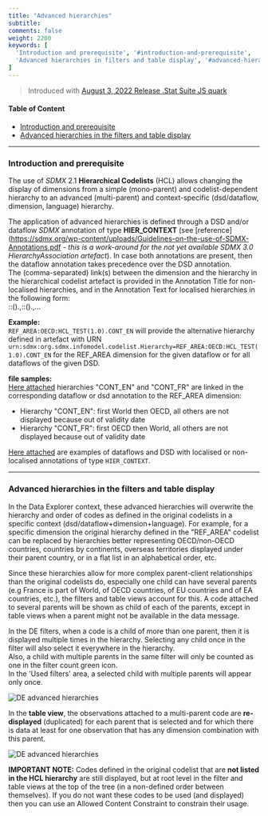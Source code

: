 ```yaml
---
title: "Advanced hierarchies"
subtitle: 
comments: false
weight: 2200
keywords: [
  'Introduction and prerequisite', '#introduction-and-prerequisite',
  'Advanced hierarchies in filters and table display', '#advanced-hierarchies-in-the-filters-and-table-display',
]
---
```


> Introduced with [August 3, 2022 Release .Stat Suite JS quark](https://sis-cc.gitlab.io/dotstatsuite-documentation/changelog/#august-3-2022)

#### Table of Content
- [Introduction and prerequisite](#introduction-and-prerequisite)
- [Advanced hierarchies in the filters and table display](#advanced-hierarchies-in-the-filters-and-table-display)

---

### Introduction and prerequisite
The use of *SDMX* 2.1 **Hierarchical Codelists** (HCL) allows changing the display of dimensions from a simple (mono-parent) and codelist-dependent hierarchy to an advanced (multi-parent) and context-specific (dsd/dataflow, dimension, language) hierarchy.

The application of advanced hierarchies is defined through a DSD and/or dataflow *SDMX* annotation of type **HIER_CONTEXT** (see [reference](https://sdmx.org/wp-content/uploads/Guidelines-on-the-use-of-SDMX-Annotations.pdf *- this is a work-around for the not yet available SDMX 3.0 HierarchyAssociation artefact*). In case both annotations are present, then the dataflow annotation takes precedence over the DSD annotation.  
The (comma-separated) link(s) between the dimension and the hierarchy in the hierarchical codelist artefact is provided in the Annotation Title for non-localised hierarchies, and in the Annotation Text for localised hierarchies in the following form:  
<component id>:<HCL agency>:<HCL id>(<HCL version>).<hierarchy id>,<component id>:<HCL agency>:<HCL id>(<HCL version>).<hierarchy id>,...

**Example:**  
`REF_AREA:OECD:HCL_TEST(1.0).CONT_EN` will provide the alternative hierarchy defined in artefact with URN `urn:sdmx:org.sdmx.infomodel.codelist.Hierarchy=REF_AREA:OECD:HCL_TEST(1.0).CONT_EN` for the REF_AREA dimension for the given dataflow or for all dataflows of the given DSD.

**file samples:**  
[Here attached](https://gitlab.com/sis-cc/dotstatsuite-documentation/-/blob/master/content/HCL_-_Hierarchy_by_continents.xml) hierarchies "CONT_EN" and "CONT_FR" are linked in the corresponding dataflow or dsd annotation to the REF_AREA dimension:
- Hierarchy "CONT_EN": first World then OECD, all others are not displayed because out of validity date
- Hierarchy "CONT_FR": first OECD then World, all others are not displayed because out of validity date

[Here attached](https://gitlab.com/sis-cc/dotstatsuite-documentation/-/blob/master/content/TEST-DF_AREA-1.0-all.xml) are examples of dataflows and DSD with localised or non-localised annotations of type `HIER_CONTEXT`.

---

### Advanced hierarchies in the filters and table display
In the Data Explorer context, these advanced hierarchies will overwrite the hierarchy and order of codes as defined in the original codelists in a specific context (dsd/dataflow+dimension+language). For example, for a specific dimension the original hierarchy defined in the "REF_AREA" codelist can be replaced by hierarchies better representing OECD/non-OECD countries, countries by continents, overseas territories displayed under their parent country, or in a flat list in an alphabetical order, etc.

Since these hierarchies allow for more complex parent-client relationships than the original codelists do, especially one child can have several parents (e.g France is part of World, of OECD countries, of EU countries and of EA countries, etc.), the filters and table views account for this. A code attached to several parents will be shown as child of each of the parents, except in table views when a parent might not be available in the data message.

In the DE filters, when a code is a child of more than one parent, then it is displayed multiple times in the hierarchy. Selecting any child once in the filter will also select it everywhere in the hierarchy.  
Also, a child with multiple parents in the same filter will only be counted as one in the filter count green icon.  
In the 'Used filters' area, a selected child with multiple parents will appear only once.

![DE advanced hierarchies](/dotstatsuite-documentation/images/de-advanced-hierarchies1.png)

In the **table view**, the observations attached to a multi-parent code are **re-displayed** (duplicated) for each parent that is selected and for which there is data at least for one observation that has any dimension combination with this parent.

![DE advanced hierarchies](/dotstatsuite-documentation/images/de-advanced-hierarchies2.png)

**IMPORTANT NOTE:** Codes defined in the original codelist that are **not listed in the HCL hierarchy** are still displayed, but at root level in the filter and table views at the top of the tree (in a non-defined order between themselves). If you do not want these codes to be used (and displayed) then you can use an Allowed Content Constraint to constrain their usage.

